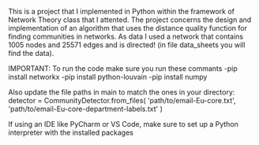 This is a project that I implemented in Python within the framework of Network Theory class that I attented. The project concerns the design and implementation of an algorithm that uses the distance quality function for finding communities in networks. As data I used a network that contains 1005 nodes and 25571 edges and is directed! (in file data_sheets you will find the data).

IMPORTANT: To run the code make sure you run these commants -pip install networkx -pip install python-louvain -pip install numpy

Also update the file paths in main to match the ones in your directory: detector = CommunityDetector.from_files( 'path/to/email-Eu-core.txt', 'path/to/email-Eu-core-department-labels.txt' )

If using an IDE like PyCharm or VS Code, make sure to set up a Python interpreter with the installed packages
